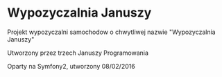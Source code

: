 Wypozyczalnia Januszy
=========

Projekt wypozyczalni samochodow o chwytliwej nazwie "Wypozyczalnia Januszy"

Utworzony przez trzech Januszy Programowania

Oparty na Symfony2, utworzony 08/02/2016

